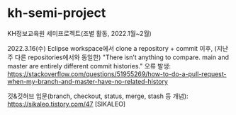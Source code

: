 # kh-semi-project
KH정보교육원 세미프로젝트(조별 활동, 2022.1월~2월)

2022.3.16(수) Eclipse workspace에서 clone a repository + commit 이후, (지난주 다른 repositories에서와 동일한) "There isn’t anything to compare. main and master are entirely different commit histories." 오류 발생: https://stackoverflow.com/questions/51955269/how-to-do-a-pull-request-when-my-branch-and-master-have-no-related-history

깃&깃허브 입문(branch, checkout, status, merge, stash 등 개념): https://sikaleo.tistory.com/47 [SIKALEO]
